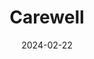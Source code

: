 ---  
layout: startup_page  
title: "Carewell"  
id: "carewell.com"  
permalink: "/carewellcarewell.com02222024/"  
website: "https://www.carewell.com/"  
funding_round: "Series B"  
funding_amount: "$24.7M"  
investors: "MBF Healthcare, Sageview Capital, Headline, Primetime Partners, Nextview, Florida Opportunity Fund, Anchor"  
about: "Carewell is an online retailer providing family caregivers with tools and resources for caring for loved ones. They offer home health products, educational resources, and customer service to support caregivers. Their mission is to streamline access to affordable healthcare solutions and alleviate the stress on family caregivers."  
markets: "E-commerce, Healthcare, Healthtech, Home Health Care, Medical Supplies"  
hq: "Miami, Florida, United States"  
founded_year: "2017"  
linkedin: "https://www.linkedin.com/company/carewellfamily"  
twitter: "https://twitter.com/carewellfamily"  
instagram: ""  
facebook: "https://www.facebook.com/carewellfamily"  
crunchbase: "https://www.crunchbase.com/organization/carewellfamily"  
pitchbook: "https://pitchbook.com/profiles/company/432650-62"  

date_display: "22-Feb-2024"  
date: "2024-02-22"

# SEO Optimization  
meta_title: "Carewell - Series B Funding ($24.7M)"  
meta_description: "Carewell, Carewell is an online retailer providing family caregivers with tools and resources for caring for loved ones. They offer home health products, educat..."  
meta_keywords: "Carewell, E-commerce, Healthcare, Healthtech, Home Health Care, Medical Supplies, Series B funding"  
canonical_url: "https://startup.projectstartups.com/carewellcarewell.com02222024/"  
---